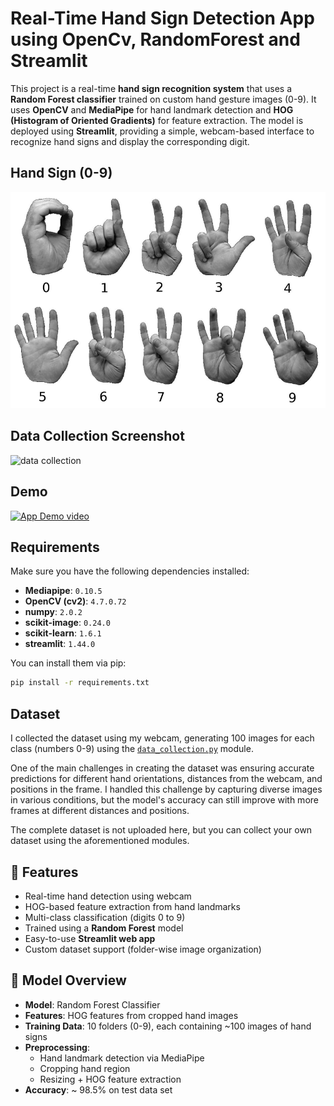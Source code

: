 # Real-Time Hand Sign Detection App using OpenCv, RandomForest and Streamlit

This project is a real-time **hand sign recognition system** that uses a **Random Forest classifier** trained on custom hand gesture images (0-9). It uses **OpenCV** and **MediaPipe** for hand landmark detection and **HOG (Histogram of Oriented Gradients)** for feature extraction. The model is deployed using **Streamlit**, providing a simple, webcam-based interface to recognize hand signs and display the corresponding digit.

## Hand Sign (0-9)

![App Screenshot](https://github.com/Vijay6383/Hand-Sign-Detection-using-OpenCV/blob/main/ASL_numbers_handsign.png)

## Data Collection Screenshot

![data collection]()

## Demo

[![App Demo video](https://i.sstatic.net/Vp2cE.png)](https://youtu.be/JsHrH0lhYH4?si=NrffCzWEcUaJ7MDs)

## Requirements
Make sure you have the following dependencies installed:

- **Mediapipe**: `0.10.5`
- **OpenCV (cv2)**: `4.7.0.72`
- **numpy**: `2.0.2`
- **scikit-image**: `0.24.0`
- **scikit-learn**: `1.6.1`
- **streamlit**: `1.44.0`

You can install them via pip:

```bash
pip install -r requirements.txt
```

## Dataset
I collected the dataset using my webcam, generating 100 images for each class (numbers 0-9) using the [`data_collection.py`](https://github.com/Vijay6383/Hand-Sign-Detection-using-OpenCV/blob/main/data_collection.py) module.

One of the main challenges in creating the dataset was ensuring accurate predictions for different hand orientations, distances from the webcam, and positions in the frame. I handled this challenge by capturing diverse images in various conditions, but the model's accuracy can still improve with more frames at different distances and positions.

The complete dataset is not uploaded here, but you can collect your own dataset using the aforementioned modules.

## 📌 Features

- Real-time hand detection using webcam
- HOG-based feature extraction from hand landmarks
- Multi-class classification (digits 0 to 9)
- Trained using a **Random Forest** model
- Easy-to-use **Streamlit web app**
- Custom dataset support (folder-wise image organization)

## 🧠 Model Overview

- **Model**: Random Forest Classifier
- **Features**: HOG features from cropped hand images
- **Training Data**: 10 folders (0-9), each containing ~100 images of hand signs
- **Preprocessing**: 
  - Hand landmark detection via MediaPipe
  - Cropping hand region
  - Resizing + HOG feature extraction
- **Accuracy**: ~ 98.5% on test data set
